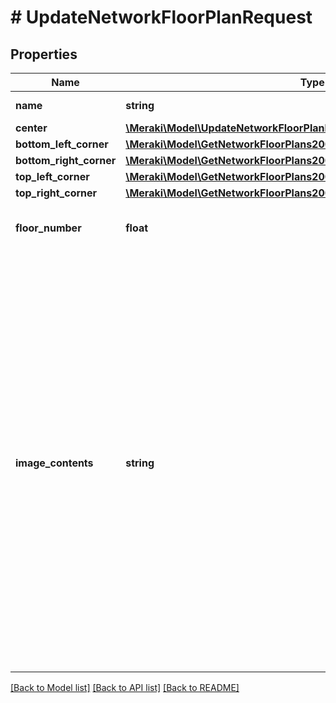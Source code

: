 # # UpdateNetworkFloorPlanRequest

## Properties

Name | Type | Description | Notes
------------ | ------------- | ------------- | -------------
**name** | **string** | The name of your floor plan. | [optional]
**center** | [**\Meraki\Model\UpdateNetworkFloorPlanRequestCenter**](UpdateNetworkFloorPlanRequestCenter.md) |  | [optional]
**bottom_left_corner** | [**\Meraki\Model\GetNetworkFloorPlans200ResponseInnerBottomLeftCorner**](GetNetworkFloorPlans200ResponseInnerBottomLeftCorner.md) |  | [optional]
**bottom_right_corner** | [**\Meraki\Model\GetNetworkFloorPlans200ResponseInnerBottomRightCorner**](GetNetworkFloorPlans200ResponseInnerBottomRightCorner.md) |  | [optional]
**top_left_corner** | [**\Meraki\Model\GetNetworkFloorPlans200ResponseInnerTopLeftCorner**](GetNetworkFloorPlans200ResponseInnerTopLeftCorner.md) |  | [optional]
**top_right_corner** | [**\Meraki\Model\GetNetworkFloorPlans200ResponseInnerTopRightCorner**](GetNetworkFloorPlans200ResponseInnerTopRightCorner.md) |  | [optional]
**floor_number** | **float** | The floor number of the floors within the building | [optional]
**image_contents** | **string** | The file contents (a base 64 encoded string) of your new image. Supported formats are PNG, GIF, and JPG. Note that all images are saved as PNG files, regardless of the format they are uploaded in. If you upload a new image, and you do NOT specify any new geolocation fields (&#39;center, &#39;topLeftCorner&#39;, etc), the floor plan will be recentered with no rotation in order to maintain the aspect ratio of your new image. | [optional]

[[Back to Model list]](../../README.md#models) [[Back to API list]](../../README.md#endpoints) [[Back to README]](../../README.md)
